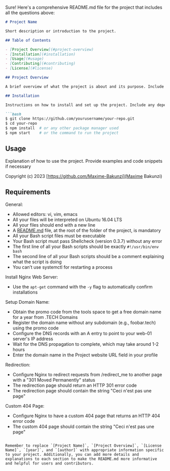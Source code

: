 Sure! Here's a comprehensive README.md file for the project that includes all the questions above:

```markdown
# Project Name

Short description or introduction to the project.

## Table of Contents

- [Project Overview](#project-overview)
- [Installation](#installation)
- [Usage](#usage)
- [Contributing](#contributing)
- [License](#license)

## Project Overview

A brief overview of what the project is about and its purpose. Include any necessary background information or context.

## Installation

Instructions on how to install and set up the project. Include any dependencies or prerequisites that need to be installed.

```bash
$ git clone https://github.com/yourusername/your-repo.git
$ cd your-repo
$ npm install  # or any other package manager used
$ npm start    # or the command to run the project
```

## Usage

Explanation of how to use the project. Provide examples and code snippets if necessary

Copyright (c) 2023 [https://github.com/Maxime-Bakunzi](Maxime Bakunzi)

## Requirements

General:
- Allowed editors: vi, vim, emacs
- All your files will be interpreted on Ubuntu 16.04 LTS
- All your files should end with a new line
- A [README.md](README.md) file, at the root of the folder of the project, is mandatory
- All your Bash script files must be executable
- Your Bash script must pass Shellcheck (version 0.3.7) without any error
- The first line of all your Bash scripts should be exactly `#!/usr/bin/env bash`
- The second line of all your Bash scripts should be a comment explaining what the script is doing
- You can’t use systemctl for restarting a process

Install Nginx Web Server:
- Use the `apt-get` command with the `-y` flag to automatically confirm installations

Setup Domain Name:
- Obtain the promo code from the tools space to get a free domain name for a year from .TECH Domains
- Register the domain name without any subdomain (e.g., foobar.tech) using the promo code
- Configure the DNS records with an A entry to point to your web-01 server's IP address
- Wait for the DNS propagation to complete, which may take around 1-2 hours
- Enter the domain name in the Project website URL field in your profile

Redirection:
- Configure Nginx to redirect requests from /redirect_me to another page with a "301 Moved Permanently" status
- The redirection page should return an HTTP 301 error code
- The redirection page should contain the string "Ceci n'est pas une page"

Custom 404 Page:
- Configure Nginx to have a custom 404 page that returns an HTTP 404 error code
- The custom 404 page should contain the string "Ceci n'est pas une page"
```

Remember to replace `[Project Name]`, `[Project Overview]`, `[License Name]`, `[year]`, and `[author]` with appropriate information specific to your project. Additionally, you can add more details and explanations to each section to make the README.md more informative and helpful for users and contributors.
